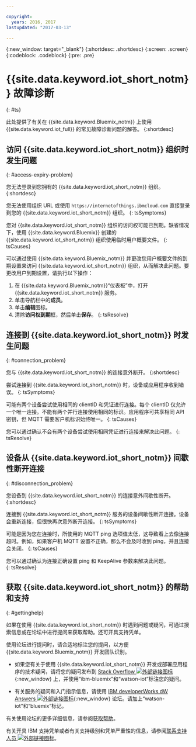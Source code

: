 ```yaml
---

copyright:
  years: 2016, 2017
lastupdated: "2017-03-13"

---
```


{:new_window: target="\_blank"}
{:shortdesc: .shortdesc}
{:screen: .screen}
{:codeblock: .codeblock}
{:pre: .pre}

# {{site.data.keyword.iot_short_notm}} 故障诊断
{: #ts}

此处提供了有关在 {{site.data.keyword.Bluemix_notm}} 上使用 {{site.data.keyword.iot_full}} 的常见故障诊断问题的解答。
{:shortdesc}

## 访问 {{site.data.keyword.iot_short_notm}} 组织时发生问题
{: #access-expiry-problem}

您无法登录到您拥有的 {{site.data.keyword.iot_short_notm}} 组织。
{:shortdesc}

您无法使用组织 URL 或使用 `https://internetofthings.ibmcloud.com` 直接登录到您的 {{site.data.keyword.iot_short_notm}} 组织。
{: tsSymptoms}

您对 {{site.data.keyword.iot_short_notm}} 组织的访问权可能已到期。缺省情况下，使用 {{site.data.keyword.Bluemix}} 创建的 {{site.data.keyword.iot_short_notm}} 组织使用临时用户概要文件。
{: tsCauses}

可以通过使用 {{site.data.keyword.Bluemix_notm}} 并更改您用户概要文件的到期设置来访问 {{site.data.keyword.iot_short_notm}} 组织，从而解决此问题。要更改用户到期设置，请执行以下操作：

1. 在 {{site.data.keyword.Bluemix_notm}}“仪表板”中，打开 {{site.data.keyword.iot_short_notm}} 服务。
2. 单击导航栏中的**成员**。
3. 单击**编辑**图标。
4. 清除**访问权到期**框，然后单击**保存**。
{: tsResolve}

## 连接到 {{site.data.keyword.iot_short_notm}} 时发生问题
{: #connection_problem}

您与 {{site.data.keyword.iot_short_notm}} 的连接意外断开。
{:shortdesc}

尝试连接到 {{site.data.keyword.iot_short_notm}} 时，设备或应用程序收到错误。
{: tsSymptoms}

可能有两个设备尝试使用相同的 clientID 和凭证进行连接。每个 clientID 仅允许一个唯一连接。不能有两个并行连接使用相同的标识。应用程序可共享相同 API 密钥，但 MQTT 需要客户机标识始终唯一。
{: tsCauses}

您可以通过确认不会有两个设备尝试使用相同凭证进行连接来解决此问题。
{: tsResolve}

## 设备从 {{site.data.keyword.iot_short_notm}} 间歇性断开连接
{: #disconnection_problem}

您设备到 {{site.data.keyword.iot_short_notm}} 的连接意外间歇性断开。
{:shortdesc}

连接到 {{site.data.keyword.iot_short_notm}} 服务的设备间歇性断开连接。设备会重新连接，但很快再次意外断开连接。
{: tsSymptoms}

可能是因为您在连接时，所使用的 MQTT ping 选项值太低，这导致看上去像连接超时。例如，如果客户机 MQTT 设置不正确，那么不会及时收到 ping，并且连接会关闭。
{: tsCauses}

您可以通过确认为连接正确设置 ping 和 KeepAlive 参数来解决此问题。   
{: tsResolve}


## 获取 {{site.data.keyword.iot_short_notm}} 的帮助和支持
{: #gettinghelp}

如果在使用 {{site.data.keyword.iot_short_notm}} 时遇到问题或疑问，可通过搜索信息或在论坛中进行提问来获取帮助。还可开具支持凭单。

使用论坛进行提问时，请合适地标注您的提问，以方便 {{site.data.keyword.Bluemix_notm}} 开发团队识别。

* 如果您有关于使用 {{site.data.keyword.iot_short_notm}} 开发或部署应用程序的技术疑问，请将您的疑问发布到 [Stack Overflow ![外部链接图标](../../icons/launch-glyph.svg "外部链接图标")](http://stackoverflow.com/search?q=watson-iot+ibm-bluemix){:new_window} 上，并使用“ibm-bluemix”和“watson-iot”标注您的疑问。
<!--Insert the appropriate dW Answers tag for your service for <service_keyword> in URL below:  -->
* 有关服务的疑问和入门指示信息，请使用 [IBM developerWorks dW Answers ![外部链接图标](../../icons/launch-glyph.svg "外部链接图标")](https://developer.ibm.com/answers/topics/watson-iot/?smartspace=bluemix){:new_window} 论坛。请加上“watson-iot”和“bluemix”标记。

有关使用论坛的更多详细信息，请参阅[获取帮助](https://www.{DomainName}/docs/support/index.html#getting-help)。

有关开具 IBM 支持凭单或者有关支持级别和凭单严重性的信息，请参阅[联系支持人员 ![外部链接图标](../../icons/launch-glyph.svg "外部链接图标")](https://www.{DomainName}/docs/support/index.html#contacting-support)。
